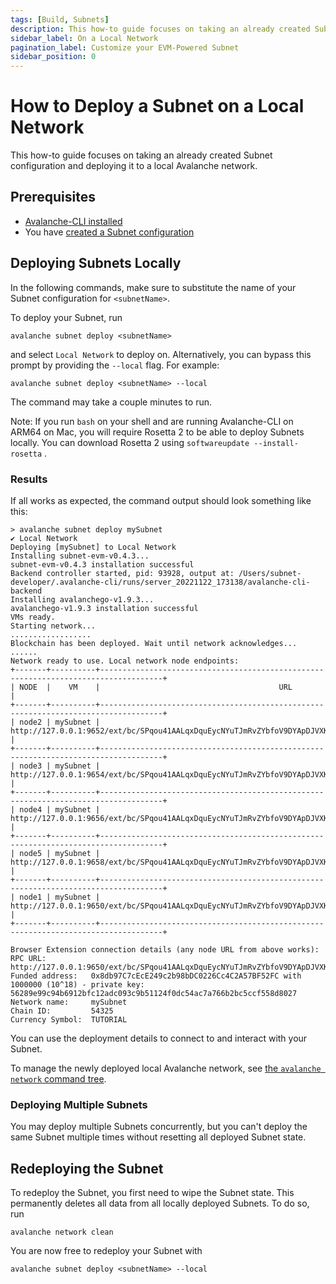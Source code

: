 ```yaml
---
tags: [Build, Subnets]
description: This how-to guide focuses on taking an already created Subnet configuration and deploying it to a local Avalanche network.
sidebar_label: On a Local Network 
pagination_label: Customize your EVM-Powered Subnet
sidebar_position: 0
---
```


# How to Deploy a Subnet on a Local Network

This how-to guide focuses on taking an already created Subnet configuration and deploying it to a
local Avalanche network.

## Prerequisites

- [Avalanche-CLI installed](/subnets/install-avalanche-cli.md)
- You have [created a Subnet configuration](/build/subnet/hello-subnet#create-your-subnet-configuration.md)

## Deploying Subnets Locally

In the following commands, make sure to substitute the name of your Subnet configuration for
`<subnetName>`.

To deploy your Subnet, run

`avalanche subnet deploy <subnetName>`

and select `Local Network` to deploy on. Alternatively, you can bypass this prompt by providing
the `--local` flag. For example:

`avalanche subnet deploy <subnetName> --local`

The command may take a couple minutes to run.

Note: If you run `bash` on your shell and are running Avalanche-CLI on ARM64 on Mac, you will 
require Rosetta 2 to be able to deploy Subnets locally. You can download Rosetta 2 using 
`softwareupdate --install-rosetta` .

### Results

If all works as expected, the command output should look something like this:

<!-- markdownlint-disable MD013 -->

```text
> avalanche subnet deploy mySubnet
✔ Local Network
Deploying [mySubnet] to Local Network
Installing subnet-evm-v0.4.3...
subnet-evm-v0.4.3 installation successful
Backend controller started, pid: 93928, output at: /Users/subnet-developer/.avalanche-cli/runs/server_20221122_173138/avalanche-cli-backend
Installing avalanchego-v1.9.3...
avalanchego-v1.9.3 installation successful
VMs ready.
Starting network...
..................
Blockchain has been deployed. Wait until network acknowledges...
......
Network ready to use. Local network node endpoints:
+-------+----------+------------------------------------------------------------------------------------+
| NODE  |    VM    |                                        URL                                         |
+-------+----------+------------------------------------------------------------------------------------+
| node2 | mySubnet | http://127.0.0.1:9652/ext/bc/SPqou41AALqxDquEycNYuTJmRvZYbfoV9DYApDJVXKXuwVFPz/rpc |
+-------+----------+------------------------------------------------------------------------------------+
| node3 | mySubnet | http://127.0.0.1:9654/ext/bc/SPqou41AALqxDquEycNYuTJmRvZYbfoV9DYApDJVXKXuwVFPz/rpc |
+-------+----------+------------------------------------------------------------------------------------+
| node4 | mySubnet | http://127.0.0.1:9656/ext/bc/SPqou41AALqxDquEycNYuTJmRvZYbfoV9DYApDJVXKXuwVFPz/rpc |
+-------+----------+------------------------------------------------------------------------------------+
| node5 | mySubnet | http://127.0.0.1:9658/ext/bc/SPqou41AALqxDquEycNYuTJmRvZYbfoV9DYApDJVXKXuwVFPz/rpc |
+-------+----------+------------------------------------------------------------------------------------+
| node1 | mySubnet | http://127.0.0.1:9650/ext/bc/SPqou41AALqxDquEycNYuTJmRvZYbfoV9DYApDJVXKXuwVFPz/rpc |
+-------+----------+------------------------------------------------------------------------------------+

Browser Extension connection details (any node URL from above works):
RPC URL:          http://127.0.0.1:9650/ext/bc/SPqou41AALqxDquEycNYuTJmRvZYbfoV9DYApDJVXKXuwVFPz/rpc
Funded address:   0x8db97C7cEcE249c2b98bDC0226Cc4C2A57BF52FC with 1000000 (10^18) - private key: 56289e99c94b6912bfc12adc093c9b51124f0dc54ac7a766b2bc5ccf558d8027
Network name:     mySubnet
Chain ID:         54325
Currency Symbol:  TUTORIAL
```

<!-- markdownlint-enable MD013 -->

You can use the deployment details to connect to and interact with your Subnet.

To manage the newly deployed local Avalanche network, see
[the `avalanche network` command tree](/build/subnet/info/subnet-cli-commands.md#network).

### Deploying Multiple Subnets

You may deploy multiple Subnets concurrently, but you can't deploy the same Subnet multiple times
without resetting all deployed Subnet state.

## Redeploying the Subnet

To redeploy the Subnet, you first need to wipe the Subnet state. This permanently deletes all data
from all locally deployed Subnets. To do so, run

```shell
avalanche network clean
```

You are now free to redeploy your Subnet with

```shell
avalanche subnet deploy <subnetName> --local
```
